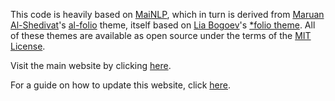 
This code is heavily based on [MaiNLP](https://mainlp.github.io/), which in turn is derived from [Maruan Al-Shedivat](https://maruan.alshedivat.com/)'s [al-folio](https://github.com/alshedivat/al-folio) theme, itself based on [Lia Bogoev](https://liabogoev.com)'s [\*folio theme](https://github.com/bogoli/-folio).
All of these themes are available as open source under the terms of the [MIT License](https://github.com/alshedivat/al-folio/blob/master/LICENSE).

Visit the main website by clicking [here](https://hypermatrixlab.github.io/).

For a guide on how to update this website, click [here](https://hypermatrixlab.github.io/website-notes/).
